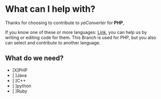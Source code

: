 # What can I help with?
Thanks for choosing to contribute to *yaConverter* for **PHP**,

If you know one of these or more languages: [Link](https://github.com/yaBobJonez/yaConverter/wiki/Programming-Languages),
you can help us by writing or editing code for them. This Branch is used for PHP, but you also can select and contribute to
another language.

## What do we need?

- [X]PHP
- [ ]Java
- [ ]C++
- [ ]python
- [ ]Ruby
